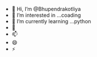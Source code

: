 - 👋 Hi, I’m @Bhupendrakotliya
- 👀 I’m interested in ...coading 
- 🌱 I’m currently learning ...python 
- 💞️ 
- 📫 
- 😄
- ⚡ 

<!---
Bhupendrakotliya/Bhupendrakotliya is a ✨ special ✨ repository because its `README.md` (this file) appears on your GitHub profile.
You can click the Preview link to take a look at your changes.
--->
